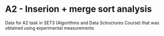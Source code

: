# A2 - Inserion + merge sort analysis
Data for A2 task in SET3 (Algorithms and Data Sctructures Course) that was obtained using experimental measurements
